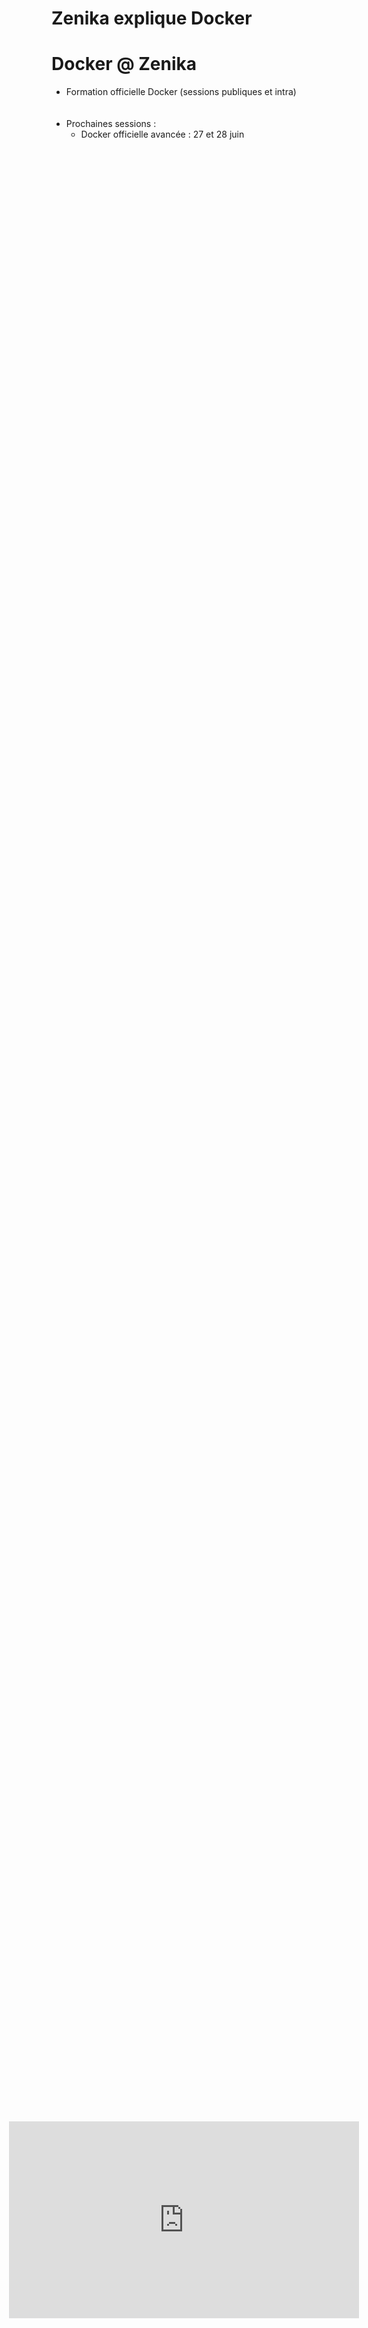 # Zenika explique Docker

<figure style="position: absolute; bottom: 200px; right: 200px">
	<iframe width="560" height="315" src="https://www.youtube.com/embed/Wj2xBIQNwkE" frameborder="0" allowfullscreen></iframe>
</figure>



# Docker @ Zenika

- Formation officielle Docker (sessions publiques et intra)
<br/><br/><br/>
- Prochaines sessions :
  - Docker officielle avancée : 27 et 28 juin
